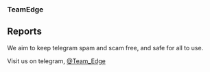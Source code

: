 ### TeamEdge
## Reports

We aim to keep telegram spam and scam free, and safe for all to use.

Visit us on telegram, [@Team_Edge](https://t.me/Team_Edge)
